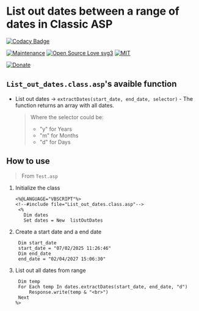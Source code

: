 # List out dates between a range of dates in Classic ASP

[![Codacy Badge](https://app.codacy.com/project/badge/Grade/122c5874b8a24300b7b0d8a957761557)](https://app.codacy.com/gh/R0mb0/List_out_dates_between_a_range_of_dates_classic_asp/dashboard?utm_source=gh&utm_medium=referral&utm_content=&utm_campaign=Badge_grade)

[![Maintenance](https://img.shields.io/badge/Maintained%3F-yes-green.svg)](https://github.com/R0mb0/https://github.com/R0mb0/List_out_dates_between_a_range_of_dates_classic_asp)
[![Open Source Love svg3](https://badges.frapsoft.com/os/v3/open-source.svg?v=103)](https://github.com/R0mb0/List_out_dates_between_a_range_of_dates_classic_asp)
[![MIT](https://img.shields.io/badge/License-MIT-blue.svg)](https://opensource.org/license/mit)

[![Donate](https://img.shields.io/badge/PayPal-Donate%20to%20Author-blue.svg)](http://paypal.me/R0mb0)

## `List_out_dates.class.asp`'s avaible function

- List out dates -> `extractDates(start_date, end_date, selector)` - The function returns an array with all dates.
  > Where the selector could be:
  > - "y" for Years
  > - "m" for Months
  > - "d" for Days

## How to use 

> From `Test.asp`

1. Initialize the class
   ```
   <%@LANGUAGE="VBSCRIPT"%>
   <!--#include file="List_out_dates.class.asp"-->
    <%
      Dim dates
      Set dates = New  listOutDates
   ```

2. Create a start date and a end date
   ```
    Dim start_date
    start_date = "07/02/2025 11:26:46" 
    Dim end_date
    end_date = "02/04/2027 15:06:30" 
   ```
3. List out all dates from range
   ```
    Dim temp 
    For Each temp In dates.extractDates(start_date, end_date, "d")
        Response.write(temp & "<br>")
    Next
   %>
   ```
